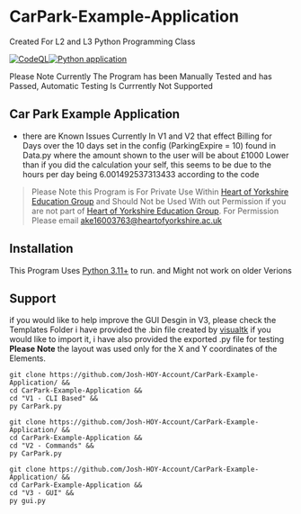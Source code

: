 # CarPark-Example-Application
Created For L2 and L3 Python Programming Class

[![CodeQL](https://github.com/Josh-HOY-Account/CarPark-Example-Application/actions/workflows/codeql.yml/badge.svg)](https://github.com/Josh-HOY-Account/CarPark-Example-Application/actions/workflows/codeql.yml)[![Python application](https://github.com/Josh-HOY-Account/CarPark-Example-Application/actions/workflows/python-app.yml/badge.svg?event=pull_request)](https://github.com/Josh-HOY-Account/CarPark-Example-Application/actions/workflows/python-app.yml)

Please Note Currently The Program has been Manually Tested and has Passed, Automatic Testing Is Currrently Not Supported
## Car Park Example Application
- there are Known Issues Currently In V1 and V2 that effect Billing for Days over the 10 days set in the config (ParkingExpire = 10) found in Data.py where the amount shown to the user will be about £1000 Lower than if you did the calculation your self, this seems to be due to the hours per day being 6.001492537313433 according to the code

> Please Note this Program is For Private Use Within [Heart of Yorkshire Education Group](https://heartofyorkshire.ac.uk/) and Should Not be Used With out Permission
> if you are not part of [Heart of Yorkshire Education Group](https://heartofyorkshire.ac.uk/). For Permission Please email ake16003763@heartofyorkshire.ac.uk

## Installation
This Program Uses [Python 3.11+](https://www.python.org/downloads/) to run. and Might not work on older Verions

## Support
if you would like to help improve the GUI Desgin in V3, please check the Templates Folder i have provided the .bin file created by [visualtk](https://visualtk.com/) if you would like to import it, i have also provided the exported .py file for testing **Please Note** the layout was used only for the X and Y coordinates of the Elements.

~~~
git clone https://github.com/Josh-HOY-Account/CarPark-Example-Application/ &&
cd CarPark-Example-Application &&
cd "V1 - CLI Based" &&
py CarPark.py
~~~
~~~
git clone https://github.com/Josh-HOY-Account/CarPark-Example-Application/ &&
cd CarPark-Example-Application &&
cd "V2 - Commands" &&
py CarPark.py
~~~
~~~
git clone https://github.com/Josh-HOY-Account/CarPark-Example-Application/ &&
cd CarPark-Example-Application &&
cd "V3 - GUI" &&
py gui.py
~~~
